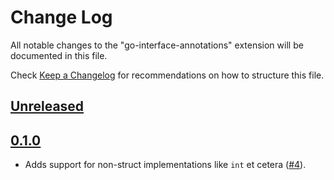 # Change Log

All notable changes to the "go-interface-annotations" extension will be documented in this file.

Check [Keep a Changelog](http://keepachangelog.com/) for recommendations on how to structure this file.

## [Unreleased]

## [0.1.0]
- Adds support for non-struct implementations like `int` et cetera ([#4](https://github.com/galkowskit/go-interface-annotations/issues/4)).

[unreleased]: https://github.com/galkowskit/go-interface-annotations/compare/v0.1.0...HEAD
[0.1.0]: https://github.com/galkowskit/go-interface-annotations/compare/v0.0.3...v0.1.0
